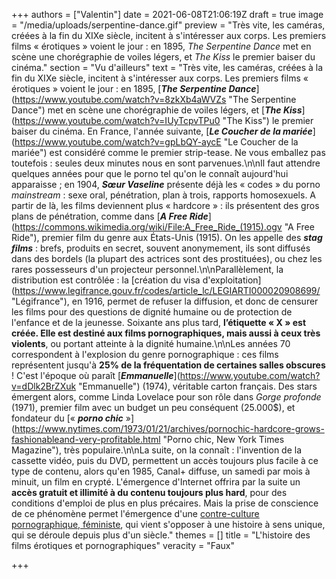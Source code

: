 +++
authors = ["Valentin"]
date = 2021-06-08T21:06:19Z
draft = true
image = "/media/uploads/serpentine-dance.gif"
preview = "Très vite, les caméras, créées à la fin du XIXe siècle, incitent à s'intéresser aux corps. Les premiers films « érotiques » voient le jour : en 1895, _The Serpentine Dance_ met en scène une chorégraphie de voiles légers, et _The Kiss_ le premier baiser du cinéma."
section = "Vu d'ailleurs"
text = "Très vite, les caméras, créées à la fin du XIXe siècle, incitent à s'intéresser aux corps. Les premiers films « érotiques » voient le jour : en 1895, [**_The Serpentine Dance_**](https://www.youtube.com/watch?v=8zkXb4aWVZs \"The Serpentine Dance\") met en scène une chorégraphie de voiles légers, et [**_The Kiss_**](https://www.youtube.com/watch?v=IUyTcpvTPu0 \"The Kiss\") le premier baiser du cinéma. En France, l'année suivante, [**_Le Coucher de la mariée_**](https://www.youtube.com/watch?v=gpLbQY-aycE \"Le Coucher de la mariée\") est considéré comme le premier strip-tease. Ne vous emballez pas toutefois : seules deux minutes nous en sont parvenues.\n\nIl faut attendre quelques années pour que le porno tel qu'on le connaît aujourd'hui apparaisse ; en 1904, **_Sœur Vaseline_** présente déjà les « codes » du porno _mainstream_ : sexe oral, pénétration, plan à trois, rapports homosexuels. A partir de là, les films deviennent plus « hardcore » : ils présentent des gros plans de pénétration, comme dans [**_A Free Ride_**](https://commons.wikimedia.org/wiki/File:A_Free_Ride_(1915).ogv \"A Free Ride\"), premier film du genre aux États-Unis (1915). On les appelle des **_stag films_** : brefs, produits en secret, souvent anonymement, ils sont diffusés dans des bordels (la plupart des actrices sont des prostituées), ou chez les rares possesseurs d'un projecteur personnel.\n\nParallèlement, la distribution est contrôlée : la [création du visa d'exploitation](https://www.legifrance.gouv.fr/codes/article_lc/LEGIARTI000020908699/ \"Légifrance\"), en 1916, permet de refuser la diffusion, et donc de censurer les films pour des questions de dignité humaine ou de protection de l'enfance et de la jeunesse. Soixante ans plus tard, **l’étiquette « X » est créée. Elle est destiné aux films pornographiques, mais aussi à ceux très violents**, ou portant atteinte à la dignité humaine.\n\nLes années 70 correspondent à l'explosion du genre pornographique : ces films représentent jusqu'à **25% de la fréquentation de certaines salles obscures** ! C'est l'époque où paraît [**_Emmanuelle_**](https://www.youtube.com/watch?v=dDlk2BrZXuk \"Emmanuelle\") (1974), véritable carton français. Des stars émergent alors, comme Linda Lovelace pour son rôle dans _Gorge profonde_ (1971), premier film avec un budget un peu conséquent (25.000$), et fondateur du [« **_porno chic_** »](https://www.nytimes.com/1973/01/21/archives/pornochic-hardcore-grows-fashionableand-very-profitable.html \"Porno chic, New York Times Magazine\"), très populaire.\n\nLa suite, on la connaît : l'invention de la cassette vidéo, puis du DVD, permettent un accès toujours plus facile à ce type de contenu, alors qu'en 1985, Canal+ diffuse, un samedi par mois à minuit, un film en crypté. L'émergence d'Internet offrira par la suite un **accès gratuit et illimité à du contenu toujours plus hard**, pour des conditions d'emploi de plus en plus précaires. Mais la prise de conscience de ce phénomène permet l'émergence d'une [contre-culture pornographique, féministe](https://lepointq.com/articles/20-12/le-son-du-desir-un-podcast-porno-feministe-qui-va-faire-jouir-vos-oreilles/), qui vient s'opposer à une histoire à sens unique, qui se déroule depuis plus d'un siècle."
themes = []
title = "L'histoire des films érotiques et pornographiques"
veracity = "Faux"

+++
